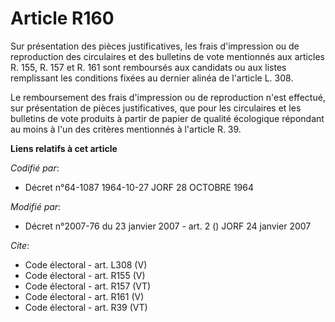 # Article R160

Sur présentation des pièces justificatives, les frais d'impression ou de reproduction des circulaires et des bulletins de
vote mentionnés aux articles R. 155, R. 157 et R. 161 sont remboursés aux candidats ou aux listes remplissant les conditions
fixées au dernier alinéa de l'article L. 308. 

Le remboursement des frais d'impression ou de reproduction n'est effectué, sur présentation de pièces justificatives, que
pour les circulaires et les bulletins de vote produits à partir de papier de qualité écologique répondant au moins à l'un des
critères mentionnés à l'article R. 39.

**Liens relatifs à cet article**

_Codifié par_:

  - Décret n°64-1087 1964-10-27 JORF 28 OCTOBRE 1964

_Modifié par_:

  - Décret n°2007-76 du 23 janvier 2007 - art. 2 () JORF 24 janvier 2007

_Cite_:

  - Code électoral - art. L308 (V)
  - Code électoral - art. R155 (V)
  - Code électoral - art. R157 (VT)
  - Code électoral - art. R161 (V)
  - Code électoral - art. R39 (VT)
